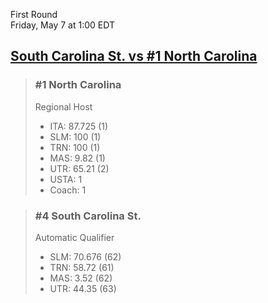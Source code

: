 First Round  
Friday, May 7 at 1:00 EDT
## [South Carolina St. vs #1 North Carolina](https://www.ncaa.com/game/5833647) 

> ### #1 North Carolina  
> Regional Host  
> - ITA: 87.725 (1)  
> - SLM: 100 (1)  
> - TRN: 100 (1)  
> - MAS: 9.82 (1)  
> - UTR: 65.21 (2)  
> - USTA: 1  
> - Coach: 1  

> ### #4 South Carolina St.  
> Automatic Qualifier  
> - SLM: 70.676 (62)  
> - TRN: 58.72 (61)  
> - MAS: 3.52 (62)  
> - UTR: 44.35 (63)  